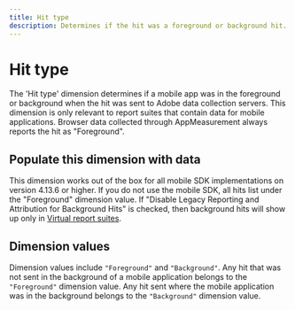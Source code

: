 ```yaml
---
title: Hit type
description: Determines if the hit was a foreground or background hit.
---
```


# Hit type

The 'Hit type' dimension determines if a mobile app was in the foreground or background when the hit was sent to Adobe data collection servers. This dimension is only relevant to report suites that contain data for mobile applications. Browser data collected through AppMeasurement always reports the hit as "Foreground".

## Populate this dimension with data

This dimension works out of the box for all mobile SDK implementations on version 4.13.6 or higher. If you do not use the mobile SDK, all hits list under the "Foreground" dimension value. If "Disable Legacy Reporting and Attribution for Background Hits" is checked, then background hits will show up only in [Virtual report suites](../vrs/vrs-mobile-visit-processing.md).

## Dimension values

Dimension values include `"Foreground"` and `"Background"`. Any hit that was not sent in the background of a mobile application belongs to the `"Foreground"` dimension value. Any hit sent where the mobile application was in the background belongs to the `"Background"` dimension value.
